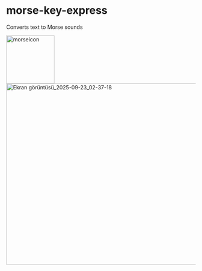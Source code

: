 # morse-key-express
Converts text to Morse sounds

<img width="128" height="128" alt="morseicon" src="https://github.com/user-attachments/assets/5bdcd1ee-55f4-4bee-9fc9-3f235be5fdaa" />

<img width="560" height="484" alt="Ekran görüntüsü_2025-09-23_02-37-18" src="https://github.com/user-attachments/assets/5b25ac47-eff6-4cb3-a6f7-fc5ecc0304cf" />

